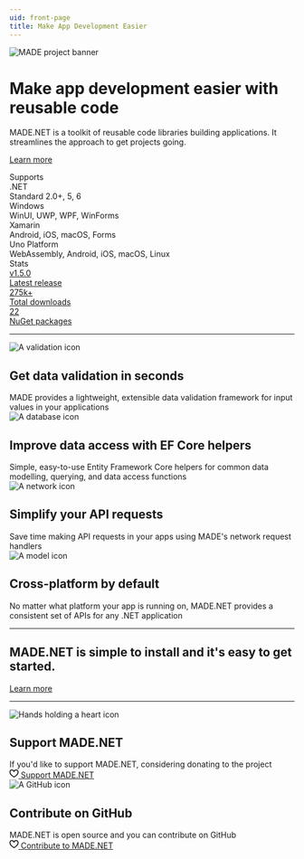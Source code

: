```yaml
---
uid: front-page
title: Make App Development Easier
---
```


<img src="images/ProjectBanner.png" alt="MADE project banner" class="hero-image" />

<div class="hero-layout highlight-section">
  <h1 class="hero-title">
    Make app development easier with reusable code
  </h1>

  <div class="hero-subtitle">
    MADE.NET is a toolkit of reusable code libraries building applications. It streamlines the approach to get projects going.
  </div>

  <div class="hero-actions mb-5">
<span class="button accent-button">

[Learn more](articles/intro.md)

</span>
  </div>

</div>

<div class="highlight-section">
  <span class="small-heading">
    Supports
  </span>
  <div class="stats-container d-flex flex-row flex-wrap">
    <div class="stat">
      <span>
        <div class="stat-container">
          <div class="stat-header">
            <span>
              .NET
            </span>
          </div>
          <div class="stat-content">
            <span>
              Standard 2.0+, 5, 6
            </span>
          </div>
        </div>
      </span>
    </div>
    <div class="stat">
      <span>
        <div class="stat-container">
          <div class="stat-header">
            <span>
              Windows
            </span>
          </div>
          <div class="stat-content">
            <span>
              WinUI, UWP, WPF, WinForms
            </span>
          </div>
        </div>
      </span>
    </div>
    <div class="stat">
      <span>
        <div class="stat-container">
          <div class="stat-header">
            <span>
              Xamarin
            </span>
          </div>
          <div class="stat-content">
            <span>
              Android, iOS, macOS, Forms
            </span>
          </div>
        </div>
      </span>
    </div>
    <div class="stat">
      <span>
        <div class="stat-container">
          <div class="stat-header">
            <span>
              Uno Platform
            </span>
          </div>
          <div class="stat-content">
            <span>
              WebAssembly, Android, iOS, macOS, Linux
            </span>
          </div>
        </div>
      </span>
    </div>
  </div>
</div>

<div class="highlight-section home-row">
  <span class="small-heading">
    Stats
  </span>
  <div class="stats-container d-flex flex-row flex-wrap">
    <a class="stat" href="https://github.com/MADE-Apps/MADE.NET/releases" target="_blank">
      <span>
        <div class="stat-container">
          <div class="stat-header">
            <span>
              v1.5.0
            </span>
          </div>
          <div class="stat-content">
            <span>
              Latest release
            </span>
          </div>
        </div>
      </span>
    </a>
    <a class="stat" href="https://www.nuget.org/profiles/made-apps" target="_blank">
      <span>
        <div class="stat-container">
          <div class="stat-header">
            <span>
              275k+
            </span>
          </div>
          <div class="stat-content">
            <span>
              Total downloads
            </span>
          </div>
        </div>
      </span>
    </a>
    <a class="stat" href="https://www.nuget.org/profiles/made-apps" target="_blank">
      <span>
        <div class="stat-container">
          <div class="stat-header">
            <span>
              22
            </span>
          </div>
          <div class="stat-content">
            <span>
              NuGet packages
            </span>
          </div>
        </div>
      </span>
    </a>
  </div>
</div>

---

<div class="row home-row">
  <div class="grid-col col-lg-6 d-flex flex-column">
    <div class="grid-item grid-border-bottom grid-border-right d-flex flex-column align-items-center text-center">
      <img src="images/icons/validation.png" alt="A validation icon" />
      <h2 class="sm-header">
        Get data validation in seconds
      </h2>
      <div class="sm-content">
        MADE provides a lightweight, extensible data validation framework for input values in your applications
      </div>
    </div>
    <div class="grid-item grid-border-right d-flex flex-column align-items-center text-center">
      <img src="images/icons/data.png" alt="A database icon" />
      <h2 class="sm-header">
        Improve data access with EF Core helpers
      </h2>
      <div class="sm-content">
        Simple, easy-to-use Entity Framework Core helpers for common data modelling, querying, and data access functions
      </div>
    </div>
  </div>
  <div class="grid-col col-lg-6 d-flex flex-column">
    <div class="grid-item grid-border-bottom d-flex flex-column align-items-center text-center">
      <img src="images/icons/network.png" alt="A network icon" />
      <h2 class="sm-header">
        Simplify your API requests
      </h2>
      <div class="sm-content">
        Save time making API requests in your apps using MADE's network request handlers
      </div>
    </div>
    <div class="grid-item d-flex flex-column align-items-center text-center">
      <img src="images/icons/model.png" alt="A model icon" />
      <h2 class="sm-header">
        Cross-platform by default
      </h2>
      <div class="sm-content">
        No matter what platform your app is running on, MADE.NET provides a consistent set of APIs for any .NET application
      </div>
    </div>
  </div>
</div>

---

<div class="row highlight-section home-row d-flex home-row-centered-sm">
  <div class="d-flex flex-column my-auto col-lg-7">
    <h2 class="sm-header mb-5">
      MADE.NET is simple to install and it's easy to get started.
    </h2>
  </div>
  <div class="col-lg-5">

<span class="button accent-button">

[Learn more](articles/intro.md)

</span>

  </div>
</div>

---

<div class="row home-row">
  <div class="grid-col col-lg-6 d-flex flex-column">
    <div class="grid-item grid-border-right d-flex flex-column align-items-center text-center">
      <img src="images/icons/love.png" alt="Hands holding a heart icon" />
      <h2 class="sm-header">
        Support MADE.NET
      </h2>
      <div class="sm-content mb-3">
        If you'd like to support MADE.NET, considering donating to the project
      </div>
      <span class="button sponsor-button">
<a aria-label="Support MADE.NET" target="_top" href="https://github.com/sponsors/jamesmcroft/">
<svg height="16" class="octicon octicon-heart text-pink me-2" viewbox="0 0 16 16" version="1.1" width="16" aria-hidden="true">
<path fill-rule="evenodd" d="M4.25 2.5c-1.336 0-2.75 1.164-2.75 3 0 2.15 1.58 4.144 3.365 5.682A20.565 20.565 0 008 13.393a20.561 20.561 0 003.135-2.211C12.92 9.644 14.5 7.65 14.5 5.5c0-1.836-1.414-3-2.75-3-1.373 0-2.609.986-3.029 2.456a.75.75 0 01-1.442 0C6.859 3.486 5.623 2.5 4.25 2.5zM8 14.25l-.345.666-.002-.001-.006-.003-.018-.01a7.643 7.643 0 01-.31-.17 22.075 22.075 0 01-3.434-2.414C2.045 10.731 0 8.35 0 5.5 0 2.836 2.086 1 4.25 1 5.797 1 7.153 1.802 8 3.02 8.847 1.802 10.203 1 11.75 1 13.914 1 16 2.836 16 5.5c0 2.85-2.045 5.231-3.885 6.818a22.08 22.08 0 01-3.744 2.584l-.018.01-.006.003h-.002L8 14.25zm0 0l.345.666a.752.752 0 01-.69 0L8 14.25z"></path>
</svg>
<span>Support MADE.NET</span>
</a>
</span>
    </div>
  </div>
  <div class="grid-col col-lg-6 d-flex flex-column">
    <div class="grid-item d-flex flex-column align-items-center text-center">
      <img src="images/icons/github.png" alt="A GitHub icon" />
      <h2 class="sm-header">
        Contribute on GitHub
      </h2>
      <div class="sm-content mb-3">
        MADE.NET is open source and you can contribute on GitHub
      </div>
      <span class="button sponsor-button">
<a aria-label="Contribute to MADE.NET" target="_top" href="https://github.com/MADE-Apps/MADE.NET/">
<svg height="16" class="octicon octicon-heart text-pink me-2" viewbox="0 0 16 16" version="1.1" width="16" aria-hidden="true">
<path fill-rule="evenodd" d="M4.25 2.5c-1.336 0-2.75 1.164-2.75 3 0 2.15 1.58 4.144 3.365 5.682A20.565 20.565 0 008 13.393a20.561 20.561 0 003.135-2.211C12.92 9.644 14.5 7.65 14.5 5.5c0-1.836-1.414-3-2.75-3-1.373 0-2.609.986-3.029 2.456a.75.75 0 01-1.442 0C6.859 3.486 5.623 2.5 4.25 2.5zM8 14.25l-.345.666-.002-.001-.006-.003-.018-.01a7.643 7.643 0 01-.31-.17 22.075 22.075 0 01-3.434-2.414C2.045 10.731 0 8.35 0 5.5 0 2.836 2.086 1 4.25 1 5.797 1 7.153 1.802 8 3.02 8.847 1.802 10.203 1 11.75 1 13.914 1 16 2.836 16 5.5c0 2.85-2.045 5.231-3.885 6.818a22.08 22.08 0 01-3.744 2.584l-.018.01-.006.003h-.002L8 14.25zm0 0l.345.666a.752.752 0 01-.69 0L8 14.25z"></path>
</svg>
<span>Contribute to MADE.NET</span>
</a>
    </div>
  </div>
</div>
